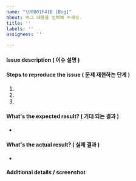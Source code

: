 ```yaml
---
name: "\U0001F41B [Bug]"
about: 버그 내용을 입력해 주세요.
title: ''
labels: ''
assignees: ''

---
```


#### Issue description ( 이슈 설명 )



#### Steps to reproduce the issue ( 문제 재현하는 단계 )

1.  
2. 
3. 


#### What's the expected result? ( 기대 되는 결과 )

-


#### What's the actual result? ( 실제 결과 )

-


#### Additional details / screenshot
